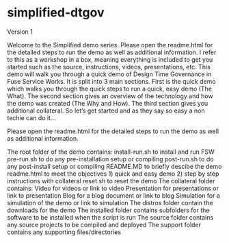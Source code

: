 simplified-dtgov
================

Version 1

Welcome to the Simplified demo series.  Please open the readme.html for the detailed steps to run the demo as well as additional information.  I refer to this as a workshop in a box, meaning everything is included to get you started such as the source, instructions, videos, presentations, etc. This demo will walk you through a quick demo of Design Time Governance in Fuse Service Works. It is split into 3 main sections. First is the quick demo which walks you through the quick steps to run a quick, easy demo (The What). The second section gives an overview of the technology and how the demo was created (The Why and How). The third section gives you additional collateral. So let’s get started and as they say so easy a non techie can do it...

Please open the readme.html for the detailed steps to run the demo as well as additional information.

The root folder of the demo contains:
install-run.sh to install and run FSW
pre-run.sh to do any pre-installation setup or compiling
post-run.sh to do any post-install setup or compiling
README.MD to briefly descibe the demo
readme.html to meet the objectives 1) quick and easy demo 2) step by step instructions with collateral
reset.sh to reset the demo
The collateral folder contains:
Video for videos or link to video
Presentation for presentations or link to presentation
Blog for a blog document or link to blog
Simulation for a simulation of the demo or link to simulation
The distros folder contain the downloads for the demo
The installed folder contains subfolders for the software to be installed when the script is run
The source folder contains any source projects to be compiled and deployed
The support folder contains any supporting files/directories
